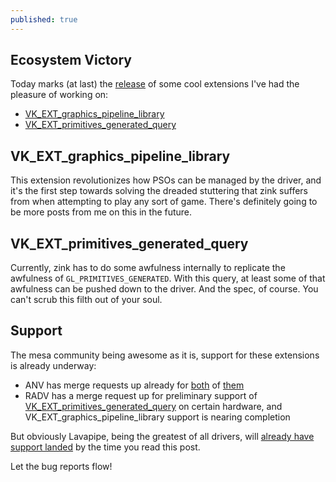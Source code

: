 ```yaml
---
published: true
---
```

## Ecosystem Victory

Today marks (at last) the [release](https://github.com/KhronosGroup/Vulkan-Docs/commit/45af5eb1f66898c9f382edc5afd691aeb32c10c0) of some cool extensions I've had the pleasure of working on:
* [VK_EXT_graphics_pipeline_library](https://www.khronos.org/registry/vulkan/specs/1.3-extensions/man/html/VK_EXT_graphics_pipeline_library.html)
* [VK_EXT_primitives_generated_query](https://www.khronos.org/registry/vulkan/specs/1.3-extensions/man/html/VK_EXT_primitives_generated_query.html)

## VK_EXT_graphics_pipeline_library
This extension revolutionizes how PSOs can be managed by the driver, and it's the first step towards solving the dreaded stuttering that zink suffers from when attempting to play any sort of game. There's definitely going to be more posts from me on this in the future.

## VK_EXT_primitives_generated_query
Currently, zink has to do some awfulness internally to replicate the awfulness of `GL_PRIMITIVES_GENERATED`. With this query, at least some of that awfulness can be pushed down to the driver. And the spec, of course. You can't scrub this filth out of your soul.

## Support
The mesa community being awesome as it is, support for these extensions is already underway:
* ANV has merge requests up already for [both](https://gitlab.freedesktop.org/mesa/mesa/-/merge_requests/15638) of [them](https://gitlab.freedesktop.org/mesa/mesa/-/merge_requests/15637)
* RADV has a merge request up for preliminary support of [VK_EXT_primitives_generated_query](https://gitlab.freedesktop.org/mesa/mesa/-/merge_requests/15639) on certain hardware, and VK_EXT_graphics_pipeline_library support is nearing completion

But obviously Lavapipe, being the greatest of all drivers, will [already have support landed](https://gitlab.freedesktop.org/mesa/mesa/-/merge_requests/15636) by the time you read this post.

Let the bug reports flow!
